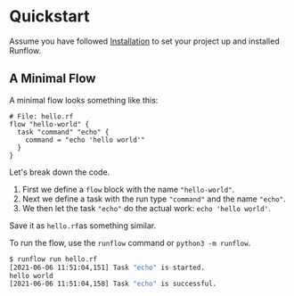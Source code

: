 # Quickstart

Assume you have followed [Installation](installation.md) to set your project up and installed Runflow.

## A Minimal Flow

A minimal flow looks something like this:

```hcl2
# File: hello.rf
flow "hello-world" {
  task "command" "echo" {
    command = "echo 'hello world'"
  }
}
```

Let's break down the code.

1. First we define a `flow` block with the name `"hello-world"`.
2. Next we define a task with the run type `"command"` and the name `"echo"`.
3. We then let the task `"echo"` do the actual work: `echo 'hello world'`.

Save it as `hello.rf`as something similar.

To run the flow, use the `runflow` command or `python3 -m runflow`.

```bash
$ runflow run hello.rf
[2021-06-06 11:51:04,151] Task "echo" is started.
hello world
[2021-06-06 11:51:04,158] Task "echo" is successful.
```
